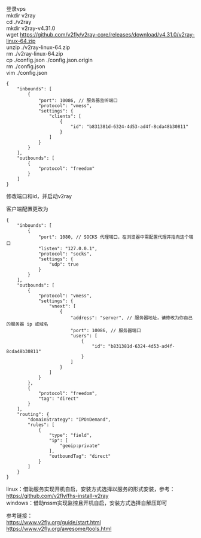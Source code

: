 登录vps  
mkdir v2ray  
cd ./v2ray  
mkdir v2ray-v4.31.0  
wget https://github.com/v2fly/v2ray-core/releases/download/v4.31.0/v2ray-linux-64.zip  
unzip ./v2ray-linux-64.zip  
rm ./v2ray-linux-64.zip  
cp ./config.json ./config.json.origin  
rm ./config.json  
vim ./config.json
```
{
    "inbounds": [
        {
            "port": 10086, // 服务器监听端口
            "protocol": "vmess",
            "settings": {
                "clients": [
                    {
                        "id": "b831381d-6324-4d53-ad4f-8cda48b30811"
                    }
                ]
            }
        }
    ],
    "outbounds": [
        {
            "protocol": "freedom"
        }
    ]
}
```
修改端口和id，并启动v2ray

客户端配置更改为
```
{
    "inbounds": [
        {
            "port": 1080, // SOCKS 代理端口，在浏览器中需配置代理并指向这个端口
            "listen": "127.0.0.1",
            "protocol": "socks",
            "settings": {
                "udp": true
            }
        }
    ],
    "outbounds": [
        {
            "protocol": "vmess",
            "settings": {
                "vnext": [
                    {
                        "address": "server", // 服务器地址，请修改为你自己的服务器 ip 或域名
                        "port": 10086, // 服务器端口
                        "users": [
                            {
                                "id": "b831381d-6324-4d53-ad4f-8cda48b30811"
                            }
                        ]
                    }
                ]
            }
        },
        {
            "protocol": "freedom",
            "tag": "direct"
        }
    ],
    "routing": {
        "domainStrategy": "IPOnDemand",
        "rules": [
            {
                "type": "field",
                "ip": [
                    "geoip:private"
                ],
                "outboundTag": "direct"
            }
        ]
    }
}
```
linux：借助服务实现开机自启，安装方式选择以服务的形式安装，参考：https://github.com/v2fly/fhs-install-v2ray  
windows：借助nssm实现监控且开机自启，安装方式选择自解压即可

参考链接：  
https://www.v2fly.org/guide/start.html  
https://www.v2fly.org/awesome/tools.html
